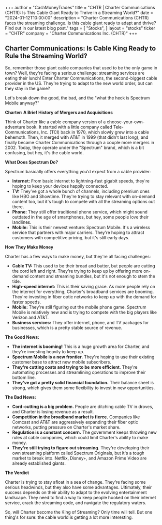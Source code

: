 +++
author = "CashMoneyTrades"
title = "CHTR |  Charter Communications (CHTR): Is This Cable Giant Ready to Thrive in a Streaming World?"
date = "2024-01-12T10:00:00"
description = "Charter Communications (CHTR) faces the streaming challenge. Is this cable giant ready to adapt and thrive? Find out in our latest blog post."
tags = [
"Stocks",
]
layout = "stocks"
ticker = "CHTR"
company = "Charter Communications Inc. (CHTR)"
+++
        


## Charter Communications: Is Cable King Ready to Rule the Streaming World?

So, remember those giant cable companies that used to be the only game in town? Well, they're facing a serious challenge: streaming services are eating their lunch!  Enter Charter Communications, the second-biggest cable provider in the US. They're trying to adapt to the new world order, but can they stay in the game? 

Let's break down the good, the bad, and the "what the heck is Spectrum Mobile anyway?" 

**Charter: A Brief History of Mergers and Acquisitions**

Think of Charter like a cable company version of a choose-your-own-adventure book. It started with a little company called Tele-Communications, Inc. (TCI) back in 1970, which slowly grew into a cable behemoth.  Then, it merged with AT&T in 1999 (that didn't last long), and finally became Charter Communications through a couple more mergers in 2002.  Today, they operate under the "Spectrum" brand, which is a bit confusing, but hey, it's the cable world.

**What Does Spectrum Do?**

Spectrum basically offers everything you'd expect from a cable provider:

* **Internet:**  From basic internet to lightning-fast gigabit speeds, they're hoping to keep your devices happily connected. 
* **TV:** They've got a whole bunch of channels, including premium ones like HBO and Showtime.  They're trying to stay relevant with on-demand content too, but it's tough to compete with all the streaming options out there.
* **Phone:**  They still offer traditional phone service, which might sound outdated in the age of smartphones, but hey, some people love their landlines. 
* **Mobile:** This is their newest venture: Spectrum Mobile. It's a wireless service that partners with major carriers. They're hoping to attract customers with competitive pricing, but it's still early days.

**How They Make Money**

Charter has a few ways to make money, but they're all facing challenges:

* **Cable TV:**  This used to be their bread and butter, but people are cutting the cord left and right. They're trying to keep up by offering more on-demand content and streaming bundles, but it's not enough to stem the tide.
* **High-speed internet:**  This is their saving grace.  As more people rely on the internet for everything, Charter's broadband services are booming.  They're investing in fiber optic networks to keep up with the demand for faster speeds.
* **Mobile:** They're still figuring out the mobile phone game.  Spectrum Mobile is relatively new and is trying to compete with the big players like Verizon and AT&T.
* **Business services:** They offer internet, phone, and TV packages for businesses, which is a pretty stable source of revenue.

**The Good News:**

* **The internet is booming!**  This is a huge growth area for Charter, and they're investing heavily to keep up.
* **Spectrum Mobile is a new frontier.** They're hoping to use their existing customer base to attract new mobile subscribers.
* **They're cutting costs and trying to be more efficient.** They're automating processes and streamlining operations to improve their bottom line.
* **They've got a pretty solid financial foundation.**  Their balance sheet is strong, which gives them some flexibility to invest in new opportunities.

**The Bad News:**

* **Cord-cutting is a big problem.** People are ditching cable TV in droves, and Charter is losing revenue as a result.
* **Competition in the broadband market is fierce.**  Companies like Comcast and AT&T are aggressively expanding their fiber optic networks, putting pressure on Charter's market share.
* **Regulation is a constant concern.**  The government keeps throwing new rules at cable companies, which could limit Charter's ability to make money.
* **They're still trying to figure out streaming.** They're developing their own streaming platform called Spectrum Originals, but it's a tough market to break into. Netflix, Disney+, and Amazon Prime Video are already established giants.

**The Verdict**

Charter is trying to stay afloat in a sea of change. They're facing some serious headwinds, but they also have some advantages.  Ultimately, their success depends on their ability to adapt to the evolving entertainment landscape.  They need to find a way to keep people hooked on their internet service,  crack the streaming code, and navigate the regulatory waters.

So, will Charter become the King of Streaming? Only time will tell.  But one thing's for sure: the cable world is getting a lot more interesting. 

        